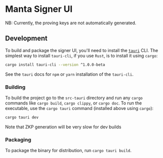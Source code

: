 # Manta Signer UI

NB: Currently, the proving keys are not automatically generated.

## Development

To build and package the signer UI, you'll need to install the [`tauri`](https://github.com/tauri-apps/tauri) CLI. The simplest way to install `tauri-cli`, if you use `Rust`, is to install it using `cargo`:

```sh
cargo install tauri-cli --version ^1.0.0-beta
```

See the `tauri` docs for `npm` or `yarn` installation of the `tauri-cli`.

### Building

To build the project go to the `src-tauri` directory and run any `cargo` commands like `cargo build`, `cargo clippy`, or `cargo doc`. To run the executable, use the `cargo tauri` command (installed above using `cargo`):

```sh
cargo tauri dev
```

Note that ZKP generation will be very slow for dev builds

### Packaging

To package the binary for distribution, run `cargo tauri build`.
